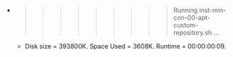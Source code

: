 * >>>>>>>>> Running inst-min-con-00-apt-custom-repository.sh ...
  * Disk size = 393800K. Space Used = 3608K. Runtime = 00:00:00:09.
